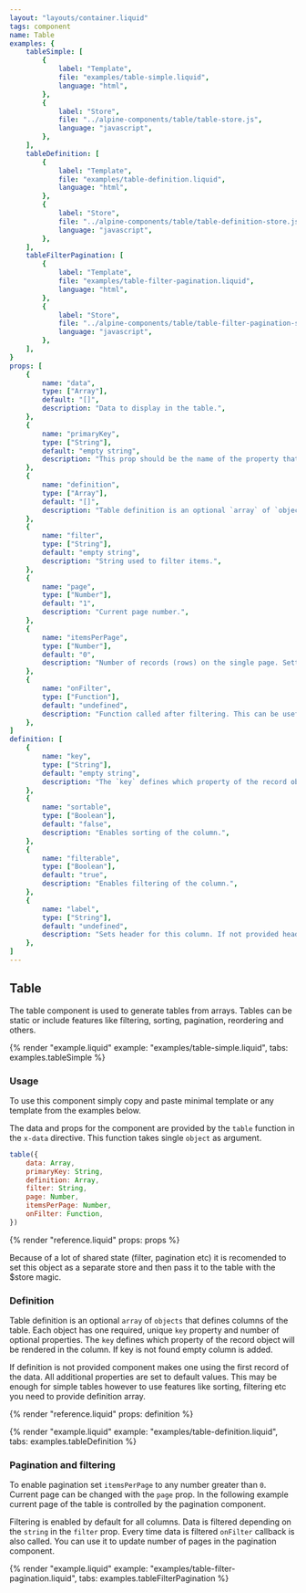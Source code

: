 ```yaml
---
layout: "layouts/container.liquid"
tags: component
name: Table
examples: {
    tableSimple: [
        {
            label: "Template",
            file: "examples/table-simple.liquid",
            language: "html",
        },
        {
            label: "Store",
            file: "../alpine-components/table/table-store.js",
            language: "javascript",
        },
    ],
    tableDefinition: [
        {
            label: "Template",
            file: "examples/table-definition.liquid",
            language: "html",
        },
        {
            label: "Store",
            file: "../alpine-components/table/table-definition-store.js",
            language: "javascript",
        },
    ],
    tableFilterPagination: [
        {
            label: "Template",
            file: "examples/table-filter-pagination.liquid",
            language: "html",
        },
        {
            label: "Store",
            file: "../alpine-components/table/table-filter-pagination-store.js",
            language: "javascript",
        },
    ],
}
props: [
    {
        name: "data",
        type: ["Array"],
        default: "[]",
        description: "Data to display in the table.",
    },
    {
        name: "primaryKey",
        type: ["String"],
        default: "empty string",
        description: "This prop should be the name of the property that is unique for every record.",
    },
    {
        name: "definition",
        type: ["Array"],
        default: "[]",
        description: "Table definition is an optional `array` of `objects` that defines columns of the table. See the detailed explanation below.",
    },
    {
        name: "filter",
        type: ["String"],
        default: "empty string",
        description: "String used to filter items.",
    },
    {
        name: "page",
        type: ["Number"],
        default: "1",
        description: "Current page number.",
    },
    {
        name: "itemsPerPage",
        type: ["Number"],
        default: "0",
        description: "Number of records (rows) on the single page. Setting it to the `0` disables pagination.",
    },
    {
        name: "onFilter",
        type: ["Function"],
        default: "undefined",
        description: "Function called after filtering. This can be useful, for example to update pagination component. See the example below.",
    },
]
definition: [
    {
        name: "key",
        type: ["String"],
        default: "empty string",
        description: "The `key` defines which property of the record object will be rendered in the column.",
    },
    {
        name: "sortable",
        type: ["Boolean"],
        default: "false",
        description: "Enables sorting of the column.",
    },
    {
        name: "filterable",
        type: ["Boolean"],
        default: "true",
        description: "Enables filtering of the column.",
    },
    {
        name: "label",
        type: ["String"],
        default: "undefined",
        description: "Sets header for this column. If not provided header is the same as key converted to Header Case.",
    },
]
---
```

## Table

The table component is used to generate tables from arrays. Tables can be static or include features like filtering, sorting, pagination, reordering and others.

{% render "example.liquid" example: "examples/table-simple.liquid", tabs: examples.tableSimple %}

### Usage

To use this component simply copy and paste minimal template or any template from the examples below.

The data and props for the component are provided by the `table` function in the `x-data` directive. This function takes single `object` as argument.

```javascript
table({
    data: Array,
    primaryKey: String,
    definition: Array,
    filter: String,
    page: Number,
    itemsPerPage: Number,
    onFilter: Function,
})
```

{% render "reference.liquid" props: props %}

Because of a lot of shared state (filter, pagination etc) it is recomended to set this object as a separate store and then pass it to the table with the $store magic.

### Definition

Table definition is an optional `array` of `objects` that defines columns of the table. Each object has one required, unique `key` property and number of optional properties. The `key` defines which property of the record object will be rendered in the column. If key is not found empty column is added.

If definition is not provided component makes one using the first record of the data. All additional properties are set to default values. This may be enough for simple tables however to use features like sorting, filtering etc you need to provide definition array.

{% render "reference.liquid" props: definition %}

{% render "example.liquid" example: "examples/table-definition.liquid", tabs: examples.tableDefinition %}

### Pagination and filtering

To enable pagination set `itemsPerPage` to any number greater than `0`. Current page can be changed with the `page` prop. In the following example current page of the table is controlled by the pagination component.

Filtering is enabled by default for all columns. Data is filtered depending on the `string` in the `filter` prop. Every time data is filtered `onFilter` callback is also called. You can use it to update number of pages in the pagination component.

{% render "example.liquid" example: "examples/table-filter-pagination.liquid", tabs: examples.tableFilterPagination %}
